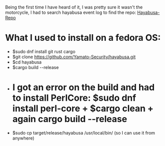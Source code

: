 Being the first time I have heard of it, I was pretty sure it wasn't the motorcycle, I had to search hayabusa event log to find the repo:
[Hayabusa-Repo](https://github.com/Yamato-Security/hayabusa)
# What I used to install on a fedora OS:
- $sudo dnf install git rust cargo
- $git clone https://github.com/Yamato-Security/hayabusa.git
- $cd hayabusa
- $cargo build --release
- # I got an error on the build and had to install PerlCore: $sudo dnf install perl-core + $cargo clean + again cargo build --release
- $sudo cp target/release/hayabusa /usr/local/bin/  (so I can use it from anywhere)
